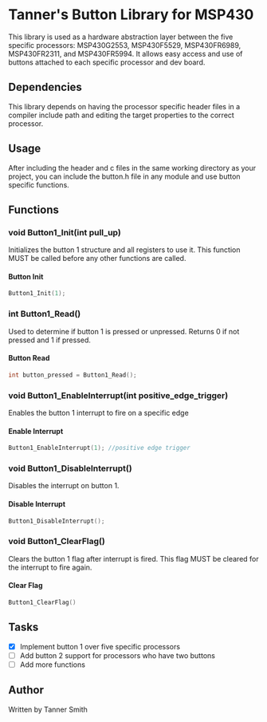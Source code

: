 # Tanner's Button Library for MSP430
This library is used as a hardware abstraction layer between the five specific processors: MSP430G2553, MSP430F5529, MSP430FR6989, MSP430FR2311, and MSP430FR5994. It allows easy access and use of buttons attached to each specific processor and dev board.

## Dependencies
This library depends on having the processor specific header files in a compiler include path and editing the target properties to the correct processor.

## Usage
After including the header and c files in the same working directory as your project, you can include the button.h file in any module and use button specific functions.

## Functions

### void Button1_Init(int pull_up)
Initializes the button 1 structure and all registers to use it. This function MUST be called before any other functions are called.
#### Button Init
```c
Button1_Init(1);
```

### int Button1_Read()
Used to determine if button 1 is pressed or unpressed. Returns 0 if not pressed and 1 if pressed.
#### Button Read
```c
int button_pressed = Button1_Read();
```

### void Button1_EnableInterrupt(int positive_edge_trigger)
Enables the button 1 interrupt to fire on a specific edge
#### Enable Interrupt
```c
Button1_EnableInterrupt(1); //positive edge trigger
```

### void Button1_DisableInterrupt()
Disables the interrupt on button 1.
#### Disable Interrupt
```c
Button1_DisableInterrupt();
```

### void Button1_ClearFlag()
Clears the button 1 flag after interrupt is fired. This flag MUST be cleared for the interrupt to fire again.
#### Clear Flag
```c
Button1_ClearFlag()
```

## Tasks
- [x] Implement button 1 over five specific processors
- [ ] Add button 2 support for processors who have two buttons
- [ ] Add more functions

## Author
Written by Tanner Smith